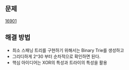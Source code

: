 ## 문제

[16901](https://www.acmicpc.net/problem/16901)

## 해결 방법

- 최소 스패닝 트리를 구현하기 위해서는 Binary Trie를 생성하고
- 그리디하게 2^30 부터 순차적으로 확인하면 된다.
- 핵심 아이디어는 XOR의 특성과 트라이의 특성을 활용
